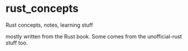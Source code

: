 # rust_concepts

Rust concepts, notes, learning stuff

mostly written from the Rust book. Some comes from the unofficial-rust stuff too.


